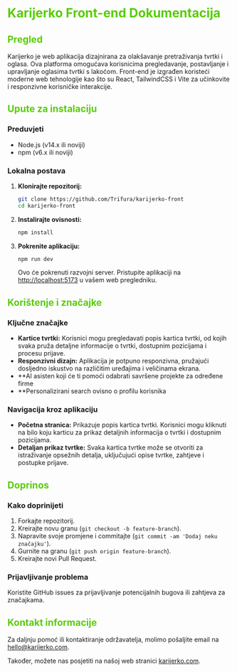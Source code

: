 # <span style="color:#58CC02">Karijerko Front-end Dokumentacija</span>

## <span style="color:#58CC02">Pregled</span>
Karijerko je web aplikacija dizajnirana za olakšavanje pretraživanja tvrtki i oglasa. Ova platforma omogućava korisnicima pregledavanje, postavljanje i upravljanje oglasima tvrtki s lakoćom. Front-end je izgrađen koristeći moderne web tehnologije kao što su React, TailwindCSS i Vite za učinkovite i responzivne korisničke interakcije.

## <span style="color:#58CC02">Upute za instalaciju</span>

### Preduvjeti
- Node.js (v14.x ili noviji)
- npm (v6.x ili noviji)

### Lokalna postava
1. **Klonirajte repozitorij:**
   ```bash
   git clone https://github.com/Trifura/karijerko-front
   cd karijerko-front
   ```

2. **Instalirajte ovisnosti:**
   ```bash
   npm install
   ```

3. **Pokrenite aplikaciju:**
   ```bash
   npm run dev
   ```
   Ovo će pokrenuti razvojni server. Pristupite aplikaciji na [http://localhost:5173](http://localhost:5173) u vašem web pregledniku.

## <span style="color:#58CC02">Korištenje i značajke</span>

### Ključne značajke
- **Kartice tvrtki:** Korisnici mogu pregledavati popis kartica tvrtki, od kojih svaka pruža detaljne informacije o tvrtki, dostupnim pozicijama i procesu prijave.
- **Responzivni dizajn:** Aplikacija je potpuno responzivna, pružajući dosljedno iskustvo na različitim uređajima i veličinama ekrana.
- **AI asisten koji će ti pomoći odabrati savršene projekte za određene firme
- **Personalizirani search ovisno o profilu korisnika

### Navigacija kroz aplikaciju
- **Početna stranica:** Prikazuje popis kartica tvrtki. Korisnici mogu kliknuti na bilo koju karticu za prikaz detaljnih informacija o tvrtki i dostupnim pozicijama.
- **Detaljan prikaz tvrtke:** Svaka kartica tvrtke može se otvoriti za istraživanje opsežnih detalja, uključujući opise tvrtke, zahtjeve i postupke prijave.

## <span style="color:#58CC02">Doprinos</span>

### Kako doprinijeti
1. Forkajte repozitorij.
2. Kreirajte novu granu (`git checkout -b feature-branch`).
3. Napravite svoje promjene i commitajte (`git commit -am 'Dodaj neku značajku'`).
4. Gurnite na granu (`git push origin feature-branch`).
5. Kreirajte novi Pull Request.

### Prijavljivanje problema
Koristite GitHub issues za prijavljivanje potencijalnih bugova ili zahtjeva za značajkama.

## <span style="color:#58CC02">Kontakt informacije</span>
Za daljnju pomoć ili kontaktiranje održavatelja, molimo pošaljite email na [hello@karijerko.com](mailto:hello@karijerko.com).

Također, možete nas posjetiti na našoj web stranici [karijerko.com](https://karijerko.com).
